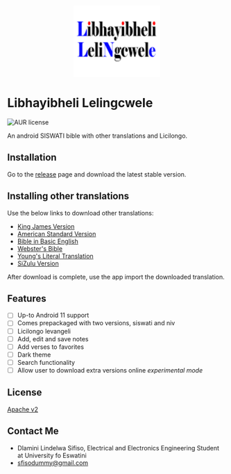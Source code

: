 <p align="center">
    <img src="./art/libhayibheli_lelingwele.svg" alt="Bible Siswati Logo" width="200" height="165">
</p>

# Libhayibheli Lelingcwele

![AUR license](https://img.shields.io/aur/license/android-studio)

An android SISWATI bible with other translations and Licilongo.

## Installation

Go to the [release](https://github.com/LindelwaSfiso/libhayibheli-lelingwele/releases) page and
download the latest stable version.

<a name="translations"></a>

## Installing other translations

Use the below links to download other translations:

- [King James Version](./art/translations/kjv_db.json)
- [American Standard Version](./art/translations/asv_db.json)
- [Bible in Basic English](./art/translations/bbe_db.json)
- [Webster's Bible](./art/translations/wbt_db.json)
- [Young's Literal Translation](./art/translations/ylt_db.json)
- [SiZulu Version](./art/translations/zulu_db.json)

After download is complete, use the app import the downloaded translation.

## Features

- [ ] Up-to Android 11 support
- [ ] Comes prepackaged with two versions, siswati and niv
- [ ] Licilongo levangeli
- [ ] Add, edit and save notes
- [ ] Add verses to favorites
- [ ] Dark theme
- [ ] Search functionality
- [ ] Allow user to download extra versions online *experimental mode*

## License

[Apache v2](https://choosealicense.com/licenses/apache/)

## Contact Me

- Dlamini Lindelwa Sifiso, Electrical and Electronics Engineering Student at University fo Eswatini
- sfisodummy@gmail.com
